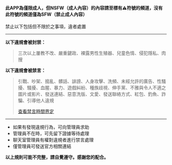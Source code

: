 #### **此APP為僅限成人，但NSFW（成人內容）的內容請至標有⚠️符號的頻道，沒有此符號的頻道僅為SFW（禁止成人內容）**

禁止以下包括但不限於之事項，違者處置

---

**以下違規會被封禁：**

> 三次以上屢教不改、嚴重鍵政、裸露男性生殖器、兒童色情、侵犯隱私、肉搜

**以下違規會被禁言：**

> 引戰、吵架、搗亂、髒話、誹謗、人身攻擊、洗頻、未經允許的廣告、性騷擾、騷擾、血腥、暴力、遊戲糾紛、種族歧視、伸手黨、不雅與令人不適之圖片或影片、發送連結、惡意洗版、文愛、發送聯絡方式、紅包、釣魚、詐騙、引導他人違規
>
> [查看禁言時間界定](url)

---

* 如果有發現違規行為，可向管理員求助
* 管理員不在時，可先留下證據等待處理
* 聊天室管理員有權對違規者進行禁言處理
* 僅管理員可發送官方相關連結

**以上規則可能不完整，請自覺遵守。感謝您的配合。**
